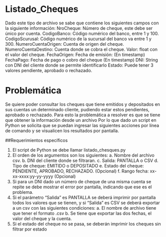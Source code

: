 # Listado_Cheques

Dado este tipo de archivo se sabe que contiene los siguientes campos con la 
siguiente información:
NroCheque: Número de cheque, este debe ser único por cuenta.
CodigoBanco: Código numérico del banco, entre 1 y 100.
CodigoScurusal: Código numérico de la sucursal del banco va entre 1 y 300.
NumeroCuentaOrigen: Cuenta de origen del cheque.
NumeroCuentaDestino: Cuenta donde se cobra el cheque.
Valor: float con el valor del cheque.
FechaOrigen: Fecha de emisión: (En timestamp)
FechaPago: Fecha de pago o cobro del cheque (En timestamp)
DNI: String con DNI del cliente donde se permite identificarlo
Estado: Puede tener 3 valores pendiente, aprobado o rechazado.

# Problemática 
Se quiere poder consultar los cheques que tiene emitidos y depositados en sus 
cuentas un determinado cliente, pudiendo estar estos pendientes, aprobado o 
rechazado.
Para esto la problemática a resolver es que se tiene que obtener la información 
desde un archivo
Por lo que dado un script en Python se solicita que se puedan ingresar las 
siguientes acciones por línea de comando y se visualicen los resultados por 
pantalla.

##Requerimientos específicos 
1. El script de Python se debe llamar listado_chesques.py
2. El orden de los argumentos son los siguientes: 
a. Nombre del archivo csv.
b. DNI del cliente donde se filtraran.
c. Salida: PANTALLA o CSV
d. Tipo de cheque: EMITIDO o DEPOSITADO
e. Estado del cheque: PENDIENTE, APROBADO, RECHAZADO. (Opcional)
f. Rango fecha: xx-xx-xxxx:yy-yy-yyyy (Opcional)
3. Si para un DNI dado un número de cheque de una misma cuenta se repite se 
debe mostrar el error por pantalla, indicando que ese es el problema.
4. Si el parámetro “Salida” es PANTALLA se deberá imprimir por pantalla todos
los valores que se tienen, y si “Salida” es CSV se deberá exportar a un csv 
con las siguientes condiciones:
a. El nombre de archivo tiene que tener el formato 
<DNI><TIMESTAMPS ACTUAL>.csv
b. Se tiene que exportar las dos fechas, el valor del cheque y la cuenta.
5. Si el estado del cheque no se pasa, se deberán imprimir los cheques sin 
filtrar por estado
